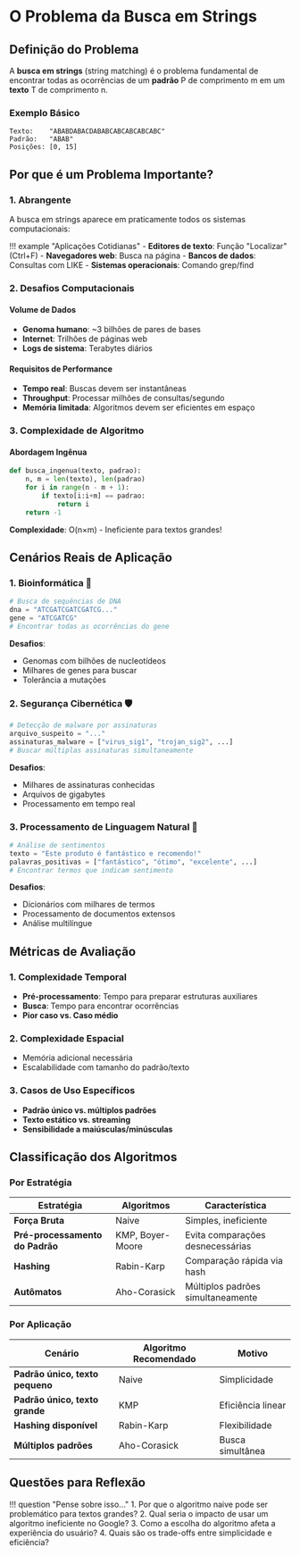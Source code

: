 # O Problema da Busca em Strings

## Definição do Problema

A **busca em strings** (string matching) é o problema fundamental de encontrar todas as ocorrências de um **padrão** P de comprimento m em um **texto** T de comprimento n.

### Exemplo Básico

```
Texto:    "ABABDABACDABABCABCABCABCABC"
Padrão:   "ABAB"
Posições: [0, 15]
```

## Por que é um Problema Importante?

### 1. Abrangente
A busca em strings aparece em praticamente todos os sistemas computacionais:

!!! example "Aplicações Cotidianas"
    - **Editores de texto**: Função "Localizar" (Ctrl+F)
    - **Navegadores web**: Busca na página
    - **Bancos de dados**: Consultas com LIKE
    - **Sistemas operacionais**: Comando grep/find

### 2. Desafios Computacionais

#### Volume de Dados
- **Genoma humano**: ~3 bilhões de pares de bases
- **Internet**: Trilhões de páginas web
- **Logs de sistema**: Terabytes diários

#### Requisitos de Performance
- **Tempo real**: Buscas devem ser instantâneas
- **Throughput**: Processar milhões de consultas/segundo
- **Memória limitada**: Algoritmos devem ser eficientes em espaço

### 3. Complexidade de Algoritmo

#### Abordagem Ingênua
```python
def busca_ingenua(texto, padrao):
    n, m = len(texto), len(padrao)
    for i in range(n - m + 1):
        if texto[i:i+m] == padrao:
            return i
    return -1
```

**Complexidade**: O(n×m) - Ineficiente para textos grandes!

## Cenários Reais de Aplicação

### 1. Bioinformática 🧬

```python
# Busca de sequências de DNA
dna = "ATCGATCGATCGATCG..."
gene = "ATCGATCG"
# Encontrar todas as ocorrências do gene
```

**Desafios**:
- Genomas com bilhões de nucleotídeos
- Milhares de genes para buscar
- Tolerância a mutações

### 2. Segurança Cibernética 🛡️

```python
# Detecção de malware por assinaturas
arquivo_suspeito = "..."
assinaturas_malware = ["virus_sig1", "trojan_sig2", ...]
# Buscar múltiplas assinaturas simultaneamente
```

**Desafios**:
- Milhares de assinaturas conhecidas
- Arquivos de gigabytes
- Processamento em tempo real

### 3. Processamento de Linguagem Natural 📝

```python
# Análise de sentimentos
texto = "Este produto é fantástico e recomendo!"
palavras_positivas = ["fantástico", "ótimo", "excelente", ...]
# Encontrar termos que indicam sentimento
```

**Desafios**:
- Dicionários com milhares de termos
- Processamento de documentos extensos
- Análise multilíngue

## Métricas de Avaliação

### 1. Complexidade Temporal
- **Pré-processamento**: Tempo para preparar estruturas auxiliares
- **Busca**: Tempo para encontrar ocorrências
- **Pior caso vs. Caso médio**

### 2. Complexidade Espacial
- Memória adicional necessária
- Escalabilidade com tamanho do padrão/texto

### 3. Casos de Uso Específicos
- **Padrão único vs. múltiplos padrões**
- **Texto estático vs. streaming**  
- **Sensibilidade a maiúsculas/minúsculas**

## Classificação dos Algoritmos

### Por Estratégia

| Estratégia | Algoritmos | Característica |
|------------|------------|----------------|
| **Força Bruta** | Naive | Simples, ineficiente |
| **Pré-processamento do Padrão** | KMP, Boyer-Moore | Evita comparações desnecessárias |
| **Hashing** | Rabin-Karp | Comparação rápida via hash |
| **Autômatos** | Aho-Corasick | Múltiplos padrões simultaneamente |

### Por Aplicação

| Cenário | Algoritmo Recomendado | Motivo |
|---------|----------------------|---------|
| **Padrão único, texto pequeno** | Naive | Simplicidade |
| **Padrão único, texto grande** | KMP | Eficiência linear |
| **Hashing disponível** | Rabin-Karp | Flexibilidade |
| **Múltiplos padrões** | Aho-Corasick | Busca simultânea |

## Questões para Reflexão

!!! question "Pense sobre isso..."
    1. Por que o algoritmo naive pode ser problemático para textos grandes?
    2. Qual seria o impacto de usar um algoritmo ineficiente no Google?
    3. Como a escolha do algoritmo afeta a experiência do usuário?
    4. Quais são os trade-offs entre simplicidade e eficiência?
